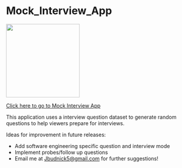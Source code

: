 # Mock_Interview_App

<img src="https://blog.gurock.com/wp-content/uploads/2015/08/interview.png" style="height:200px;text-align: center:">

[Click here to go to Mock Interview App](http://ec2-18-205-23-22.compute-1.amazonaws.com/)

This application uses a interview question dataset to generate random questions to help viewers prepare for interviews.

Ideas for improvement in future releases:
- Add software engineering specific question and interview mode
- Implement probes/follow up questions
- Email me at Jbudnick5@gmail.com for further suggestions!